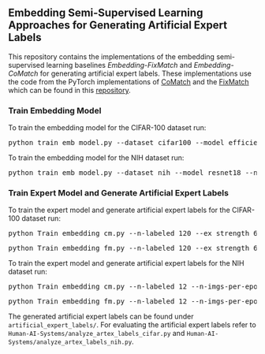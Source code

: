 ## Embedding Semi-Supervised Learning Approaches for Generating Artificial Expert Labels
This repository contains the implementations of the embedding semi-supervised learning baselines *Embedding-FixMatch* and *Embedding-CoMatch* for generating artificial expert labels. 
These implementations use the code from the PyTorch implementations of <a href="https://arxiv.org/abs/2011.11183">CoMatch</a> 
and the <a href="https://arxiv.org/abs/2001.07685">FixMatch</a> which can be found in this <a href="https://github.com/salesforce/CoMatch">repository</a>.

### Train Embedding Model
To train the embedding model for the CIFAR-100 dataset run:
<pre>python train_emb_model.py --dataset cifar100 --model efficientnetb1 --num_classes 20 --lr 0.1</pre> 

To train the embedding model for the NIH dataset run:
<pre>python train_emb_model.py --dataset nih --model resnet18 --num_classes 2 --lr 0.001</pre> 

### Train Expert Model and Generate Artificial Expert Labels
To train the expert model and generate artificial expert labels for the CIFAR-100 dataset run:
<pre>python Train_embedding_cm.py --n-labeled 120 --ex_strength 60 --dataset CIFAR100</pre> 
<pre>python Train_embedding_fm.py --n-labeled 120 --ex_strength 60 --dataset CIFAR100</pre> 

To train the expert model and generate artificial expert labels for the NIH dataset run:
<pre>python Train_embedding_cm.py --n-labeled 12 --n-imgs-per-epoch 32768 --dataset NIH</pre> 
<pre>python Train_embedding_fm.py --n-labeled 12 --n-imgs-per-epoch 32768 --dataset NIH</pre> 

The generated artificial expert labels can be found under `artificial_expert_labels/`. 
For evaluating the artificial expert labels refer to `Human-AI-Systems/analyze_artex_labels_cifar.py` and  `Human-AI-Systems/analyze_artex_labels_nih.py`.

